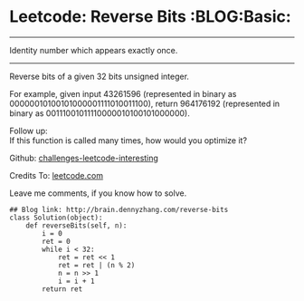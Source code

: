 # Leetcode: Reverse Bits     :BLOG:Basic:


---

Identity number which appears exactly once.  

---

Reverse bits of a given 32 bits unsigned integer.  

For example, given input 43261596 (represented in binary as 00000010100101000001111010011100), return 964176192 (represented in binary as 00111001011110000010100101000000).  

Follow up:  
If this function is called many times, how would you optimize it?  

Github: [challenges-leetcode-interesting](https://github.com/DennyZhang/challenges-leetcode-interesting/tree/master/reverse-bits)  

Credits To: [leetcode.com](https://leetcode.com/problems/reverse-bits/description/)  

Leave me comments, if you know how to solve.  

    ## Blog link: http://brain.dennyzhang.com/reverse-bits
    class Solution(object):
        def reverseBits(self, n):
            i = 0
            ret = 0
            while i < 32:
                ret = ret << 1
                ret = ret | (n % 2)
                n = n >> 1
                i = i + 1
            return ret